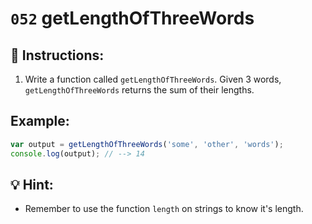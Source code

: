 # `052` getLengthOfThreeWords

## 📝 Instructions:

1. Write a function called `getLengthOfThreeWords`. Given 3 words, `getLengthOfThreeWords` returns the sum of their lengths.

## Example:

```Javascript
var output = getLengthOfThreeWords('some', 'other', 'words');
console.log(output); // --> 14
```

## 💡 Hint: 
- Remember to use the function `length` on strings to know it's length.